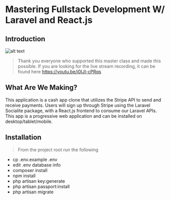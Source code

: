 # Mastering Fullstack Development W/ Laravel and React.js

## Introduction


![alt text](https://jyroneparker.com/wp-content/uploads/2019/04/laravel_react-masterclass-e1557189388530.png "Logo Title Text 1")
> Thank you everyone who supported this master class and made this possible. If you are looking for the live stream recording, it can be found here https://youtu.be/i0IJI-cPRqs

## What Are We Making?

This application is a cash app clone that utilizes the Stripe API to send and receive payments. Users will sign up through Stripe using the Laravel Socialite package, with a React.js frontend to consume our Laravel APIs. This app is a progressive web application and can be installed on desktop/tablet/mobile.

## Installation

> From the project root run the following
- cp .env.example .env
- edit .env database info
- composer install
- npm install
- php artisan key:generate
- php artisan passport:install
- php artisan migrate
